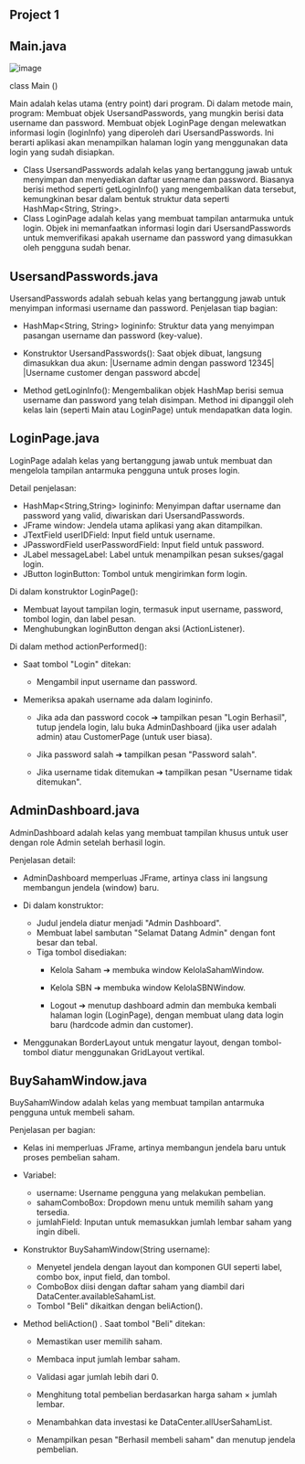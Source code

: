 Project 1
--

Main.java
--
![image](https://github.com/user-attachments/assets/b7c96b0b-0c30-4252-9756-c285c587df42)

class Main ()

Main adalah kelas utama (entry point) dari program. Di dalam metode main, program:
Membuat objek UsersandPasswords, yang mungkin berisi data username dan password.
Membuat objek LoginPage dengan melewatkan informasi login (loginInfo) yang diperoleh dari UsersandPasswords. Ini berarti aplikasi akan menampilkan halaman login yang menggunakan data login yang sudah disiapkan.
- Class UsersandPasswords
adalah kelas yang bertanggung jawab untuk menyimpan dan menyediakan daftar username dan password. Biasanya berisi method seperti getLoginInfo() yang mengembalikan data tersebut, kemungkinan besar dalam bentuk struktur data seperti HashMap<String, String>.
- Class LoginPage
adalah kelas yang membuat tampilan antarmuka untuk login. Objek ini memanfaatkan informasi login dari UsersandPasswords untuk memverifikasi apakah username dan password yang dimasukkan oleh pengguna sudah benar.


UsersandPasswords.java
-- 
UsersandPasswords adalah sebuah kelas yang bertanggung jawab untuk menyimpan informasi username dan password. Penjelasan tiap bagian:
- HashMap<String, String> logininfo: Struktur data yang menyimpan pasangan username dan password (key-value).

- Konstruktor UsersandPasswords(): Saat objek dibuat, langsung dimasukkan dua akun:
|Username admin dengan password 12345|
|Username customer dengan password abcde|

- Method getLoginInfo(): Mengembalikan objek HashMap berisi semua username dan password yang telah disimpan. Method ini dipanggil oleh kelas lain (seperti Main atau LoginPage) untuk mendapatkan data login.

LoginPage.java
--
LoginPage adalah kelas yang bertanggung jawab untuk membuat dan mengelola tampilan antarmuka pengguna untuk proses login. 

Detail penjelasan:
- HashMap<String,String> logininfo: Menyimpan daftar username dan password yang valid, diwariskan dari UsersandPasswords.
- JFrame window: Jendela utama aplikasi yang akan ditampilkan.
- JTextField userIDField: Input field untuk username.
- JPasswordField userPasswordField: Input field untuk password.
- JLabel messageLabel: Label untuk menampilkan pesan sukses/gagal login.
- JButton loginButton: Tombol untuk mengirimkan form login.

Di dalam konstruktor LoginPage():
- Membuat layout tampilan login, termasuk input username, password, tombol login, dan label pesan.
- Menghubungkan loginButton dengan aksi (ActionListener).

Di dalam method actionPerformed():
- Saat tombol "Login" ditekan:
  - Mengambil input username dan password.
- Memeriksa apakah username ada dalam logininfo.

  - Jika ada dan password cocok ➔ tampilkan pesan "Login Berhasil", tutup jendela login, lalu buka AdminDashboard (jika user adalah admin) atau CustomerPage (untuk user biasa).

  - Jika password salah ➔ tampilkan pesan "Password salah".

  - Jika username tidak ditemukan ➔ tampilkan pesan "Username tidak ditemukan".
 
AdminDashboard.java
--
AdminDashboard adalah kelas yang membuat tampilan khusus untuk user dengan role Admin setelah berhasil login. 

Penjelasan detail:

- AdminDashboard memperluas JFrame, artinya class ini langsung membangun jendela (window) baru.

- Di dalam konstruktor:
  - Judul jendela diatur menjadi "Admin Dashboard".
  - Membuat label sambutan "Selamat Datang Admin" dengan font besar dan tebal.
  - Tiga tombol disediakan:
      - Kelola Saham ➔ membuka window KelolaSahamWindow.

      - Kelola SBN ➔ membuka window KelolaSBNWindow.

      - Logout ➔ menutup dashboard admin dan membuka kembali halaman login (LoginPage), dengan membuat ulang data login baru (hardcode admin dan customer).

- Menggunakan BorderLayout untuk mengatur layout, dengan tombol-tombol diatur menggunakan GridLayout vertikal.

BuySahamWindow.java
--
BuySahamWindow adalah kelas yang membuat tampilan antarmuka pengguna untuk membeli saham.

Penjelasan per bagian:

- Kelas ini memperluas JFrame, artinya membangun jendela baru untuk proses pembelian saham.

- Variabel:
    -  username: Username pengguna yang melakukan pembelian.
    -  sahamComboBox: Dropdown menu untuk memilih saham yang tersedia.
    -  jumlahField: Inputan untuk memasukkan jumlah lembar saham yang ingin dibeli.

-  Konstruktor BuySahamWindow(String username):
    - Menyetel jendela dengan layout dan komponen GUI seperti label, combo box, input field, dan tombol.
    - ComboBox diisi dengan daftar saham yang diambil dari DataCenter.availableSahamList.
    - Tombol "Beli" dikaitkan dengan beliAction().

- Method beliAction() . Saat tombol "Beli" ditekan:
    - Memastikan user memilih saham.

    - Membaca input jumlah lembar saham.

    - Validasi agar jumlah lebih dari 0.

    - Menghitung total pembelian berdasarkan harga saham × jumlah lembar.

    - Menambahkan data investasi ke DataCenter.allUserSahamList.

    - Menampilkan pesan "Berhasil membeli saham" dan menutup jendela pembelian.

